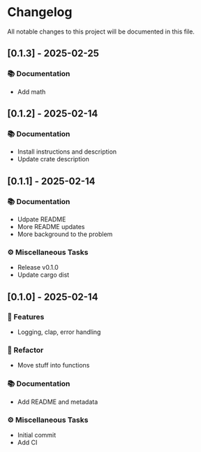 # Changelog

All notable changes to this project will be documented in this file.

## [0.1.3] - 2025-02-25

### 📚 Documentation

- Add math

<!-- generated by git-cliff -->
## [0.1.2] - 2025-02-14

### 📚 Documentation

- Install instructions and description
- Update crate description

<!-- generated by git-cliff -->
## [0.1.1] - 2025-02-14

### 📚 Documentation

- Udpate README
- More README updates
- More background to the problem

### ⚙️ Miscellaneous Tasks

- Release v0.1.0
- Update cargo dist

<!-- generated by git-cliff -->
## [0.1.0] - 2025-02-14

### 🚀 Features

- Logging, clap, error handling

### 🚜 Refactor

- Move stuff into functions

### 📚 Documentation

- Add README and metadata

### ⚙️ Miscellaneous Tasks

- Initial commit
- Add CI

<!-- generated by git-cliff -->
